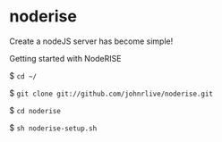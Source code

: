 noderise
========

Create a nodeJS server has become simple!


Getting started with NodeRISE
  
  $ `cd ~/`
  
  $ `git clone git://github.com/johnrlive/noderise.git`
  
  $ `cd noderise`
  
  $ `sh noderise-setup.sh`
